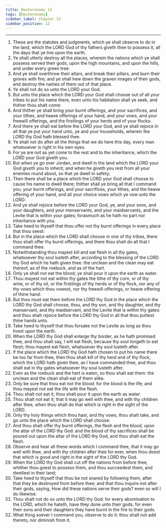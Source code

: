 ```yaml
---
title: Deuteronomy 12
tags: [Deuteronomy]
sidebar_label: Chapter 12
sidebar_position: 12
---
```


---
1. These are the statutes and judgments, which ye shall observe to do in the land, which the LORD God of thy fathers giveth thee to possess it, all the days that ye live upon the earth.
2. Ye shall utterly destroy all the places, wherein the nations which ye shall possess served their gods, upon the high mountains, and upon the hills, and under every green tree:
3. And ye shall overthrow their altars, and break their pillars, and burn their groves with fire; and ye shall hew down the graven images of their gods, and destroy the names of them out of that place.
4. Ye shall not do so unto the LORD your God.
5. But unto the place which the LORD your God shall choose out of all your tribes to put his name there, even unto his habitation shall ye seek, and thither thou shalt come:
6. And thither ye shall bring your burnt offerings, and your sacrifices, and your tithes, and heave offerings of your hand, and your vows, and your freewill offerings, and the firstlings of your herds and of your flocks:
7. And there ye shall eat before the LORD your God, and ye shall rejoice in all that ye put your hand unto, ye and your households, wherein the LORD thy God hath blessed thee.
8. Ye shall not do after all the things that we do here this day, every man whatsoever is right in his own eyes.
9. For ye are not as yet come to the rest and to the inheritance, which the LORD your God giveth you.
10. But when ye go over Jordan, and dwell in the land which the LORD your God giveth you to inherit, and when he giveth you rest from all your enemies round about, so that ye dwell in safety;
11. Then there shall be a place which the LORD your God shall choose to cause his name to dwell there; thither shall ye bring all that I command you; your burnt offerings, and your sacrifices, your tithes, and the heave offering of your hand, and all your choice vows which ye vow unto the LORD:
12. And ye shall rejoice before the LORD your God, ye, and your sons, and your daughters, and your menservants, and your maidservants, and the Levite that is within your gates; forasmuch as he hath no part nor inheritance with you.
13. Take heed to thyself that thou offer not thy burnt offerings in every place that thou seest:
14. But in the place which the LORD shall choose in one of thy tribes, there thou shalt offer thy burnt offerings, and there thou shalt do all that I command thee.
15. Notwithstanding thou mayest kill and eat flesh in all thy gates, whatsoever thy soul lusteth after, according to the blessing of the LORD thy God which he hath given thee: the unclean and the clean may eat thereof, as of the roebuck, and as of the hart.
16. Only ye shall not eat the blood; ye shall pour it upon the earth as water.
17. Thou mayest not eat within thy gates the tithe of thy corn, or of thy wine, or of thy oil, or the firstlings of thy herds or of thy flock, nor any of thy vows which thou vowest, nor thy freewill offerings, or heave offering of thine hand:
18. But thou must eat them before the LORD thy God in the place which the LORD thy God shall choose, thou, and thy son, and thy daughter, and thy manservant, and thy maidservant, and the Levite that is within thy gates: and thou shalt rejoice before the LORD thy God in all that thou puttest thine hands unto.
19. Take heed to thyself that thou forsake not the Levite as long as thou livest upon the earth.
20. When the LORD thy God shall enlarge thy border, as he hath promised thee, and thou shalt say, I will eat flesh, because thy soul longeth to eat flesh; thou mayest eat flesh, whatsoever thy soul lusteth after.
21. If the place which the LORD thy God hath chosen to put his name there be too far from thee, then thou shalt kill of thy herd and of thy flock, which the LORD hath given thee, as I have commanded thee, and thou shalt eat in thy gates whatsoever thy soul lusteth after.
22. Even as the roebuck and the hart is eaten, so thou shalt eat them: the unclean and the clean shall eat of them alike.
23. Only be sure that thou eat not the blood: for the blood is the life; and thou mayest not eat the life with the flesh.
24. Thou shalt not eat it; thou shalt pour it upon the earth as water.
25. Thou shalt not eat it; that it may go well with thee, and with thy children after thee, when thou shalt do that which is right in the sight of the LORD.
26. Only thy holy things which thou hast, and thy vows, thou shalt take, and go unto the place which the LORD shall choose:
27. And thou shalt offer thy burnt offerings, the flesh and the blood, upon the altar of the LORD thy God: and the blood of thy sacrifices shall be poured out upon the altar of the LORD thy God, and thou shalt eat the flesh.
28. Observe and hear all these words which I command thee, that it may go well with thee, and with thy children after thee for ever, when thou doest that which is good and right in the sight of the LORD thy God.
29. When the LORD thy God shall cut off the nations from before thee, whither thou goest to possess them, and thou succeedest them, and dwellest in their land;
30. Take heed to thyself that thou be not snared by following them, after that they be destroyed from before thee; and that thou inquire not after their gods, saying, How did these nations serve their gods? even so will I do likewise.
31. Thou shalt not do so unto the LORD thy God: for every abomination to the LORD, which he hateth, have they done unto their gods; for even their sons and their daughters they have burnt in the fire to their gods.
32. What thing soever I command you, observe to do it: thou shalt not add thereto, nor diminish from it.